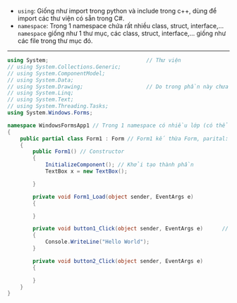- `using`: Giống như import trong python và include trong c++, dùng để import các thư viện có sẵn trong C#.
- `namespace`: Trong 1 namespace chứa rất nhiều class, struct, interface,... `namespace` giống như 1 thư mục, các class, struct, interface,... giống như các file trong thư mục đó.

---

```csharp
using System;                               // Thư viện 
// using System.Collections.Generic;
// using System.ComponentModel;            
// using System.Data;
// using System.Drawing;                    // Do trong phần này chưa dùng đến các thư viện này nên có thể bỏ nó đi
// using System.Linq;
// using System.Text;
// using System.Threading.Tasks;
using System.Windows.Forms;

namespace WindowsFormsApp1 // Trong 1 namespace có nhiều lớp (có thể có hàng nghìn lớp), namespace giống như 1 thư mục, các lớp giống như file
{
	public partial class Form1 : Form // Form1 kế thừa Form, parital: hợp 2 file lại
	{
		public Form1() // Constructor 
		{
			InitializeComponent(); // Khởi tạo thành phần
			TextBox x = new TextBox();

		}

		private void Form1_Load(object sender, EventArgs e)
		{

		}

		private void button1_Click(object sender, EventArgs e)      // Khi click vào button thì sẽ chạy hàm này
		{
			Console.WriteLine("Hello World");
		}

		private void button2_Click(object sender, EventArgs e)
		{

		}
	}
}

```